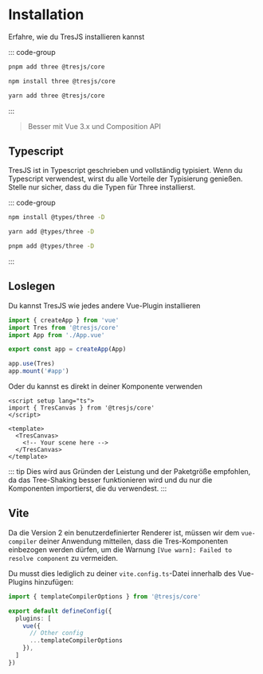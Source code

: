# Installation

Erfahre, wie du TresJS installieren kannst

::: code-group

```bash [pnpm]
pnpm add three @tresjs/core
```

```bash [npm]
npm install three @tresjs/core
```

```bash [yarn]
yarn add three @tresjs/core
```

:::

> Besser mit Vue 3.x und Composition API

## Typescript

TresJS ist in Typescript geschrieben und vollständig typisiert. Wenn du Typescript verwendest, wirst du alle Vorteile der Typisierung genießen. Stelle nur sicher, dass du die Typen für Three installierst.


::: code-group

```bash [npm]
npm install @types/three -D
```

```bash [yarn]
yarn add @types/three -D
```

```bash [pnpm]
pnpm add @types/three -D
```

:::

## Loslegen

Du kannst TresJS wie jedes andere Vue-Plugin installieren


```ts
import { createApp } from 'vue'
import Tres from '@tresjs/core'
import App from './App.vue'

export const app = createApp(App)

app.use(Tres)
app.mount('#app')
```

Oder du kannst es direkt in deiner Komponente verwenden

```vue
<script setup lang="ts">
import { TresCanvas } from '@tresjs/core'
</script>

<template>
  <TresCanvas>
    <!-- Your scene here -->
  </TresCanvas>
</template>
```

::: tip
Dies wird aus Gründen der Leistung und der Paketgröße empfohlen, da das Tree-Shaking besser funktionieren wird und du nur die Komponenten importierst, die du verwendest.
:::


## Vite

Da die Version 2 ein benutzerdefinierter Renderer ist, müssen wir dem `vue-compiler` deiner Anwendung mitteilen, dass die Tres-Komponenten einbezogen werden dürfen, um die Warnung `[Vue warn]: Failed to resolve component` zu vermeiden.

Du musst dies lediglich zu deiner `vite.config.ts`-Datei innerhalb des Vue-Plugins hinzufügen:





```ts
import { templateCompilerOptions } from '@tresjs/core'

export default defineConfig({
  plugins: [
    vue({
      // Other config
      ...templateCompilerOptions
    }),
  ]
})
```